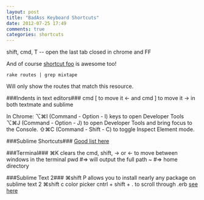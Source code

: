 ```yaml
---
layout: post
title: "BadAss Keyboard Shortcuts"
date: 2012-07-25 17:49
comments: true
categories: shortcuts
---
```




shift, cmd, T -- open the last tab closed in chrome and FF

And of course [shortcut foo](https://www.shortcutfoo.com/) is awesome too!

```
rake routes | grep mixtape
```
Will only show the routes that match this resource.

###Indents in text editors###
cmd [ to move it <- 
and cmd ] to move it -> in both textmate and sublime

In Chrome:
⌥⌘I (Command - Option - I) keys to open Developer Tools
⌥⌘J (Command - Option - J) to open Developer Tools and bring focus to the Console.
⇧⌘C (Command - Shift - C) to toggle Inspect Element mode.


###Sublime Shortcuts###
[Good list here](http://robdodson.me/blog/2012/06/23/sublime-text-2-tips-and-shortcuts/)

###Terminal###
⌘K clears the 
cmd, shift, -> or <- to move between windows in the terminal
pwd #=> will output the full path
~ #=> home directory

###Sublime Text 2###
⌘shift P allows you to install nearly any package on sublime text 2 
⌘shift c color picker
cntrl + shift + . to scroll through .erb [see here](https://github.com/eddorre/SublimeERB)

